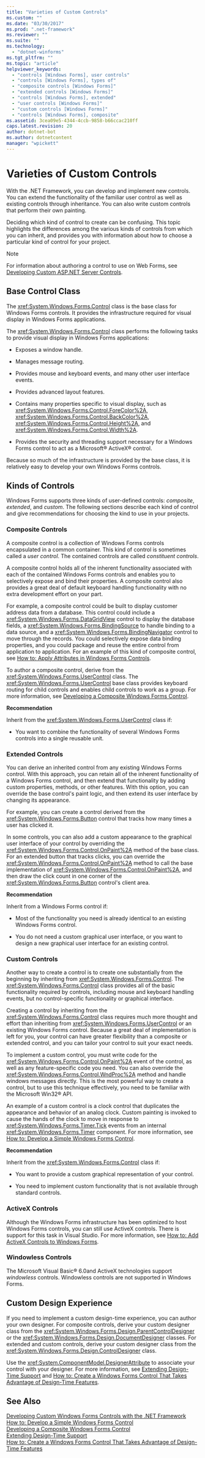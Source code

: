 ```yaml
---
title: "Varieties of Custom Controls"
ms.custom: ""
ms.date: "03/30/2017"
ms.prod: ".net-framework"
ms.reviewer: ""
ms.suite: ""
ms.technology: 
  - "dotnet-winforms"
ms.tgt_pltfrm: ""
ms.topic: "article"
helpviewer_keywords: 
  - "controls [Windows Forms], user controls"
  - "controls [Windows Forms], types of"
  - "composite controls [Windows Forms]"
  - "extended controls [Windows Forms]"
  - "controls [Windows Forms], extended"
  - "user controls [Windows Forms]"
  - "custom controls [Windows Forms]"
  - "controls [Windows Forms], composite"
ms.assetid: 3cea09e5-4344-4ccb-9858-b66ccac210ff
caps.latest.revision: 20
author: dotnet-bot
ms.author: dotnetcontent
manager: "wpickett"
---
```

# Varieties of Custom Controls
With the .NET Framework, you can develop and implement new controls. You can extend the functionality of the familiar user control as well as existing controls through inheritance. You can also write custom controls that perform their own painting.  
  
 Deciding which kind of control to create can be confusing. This topic highlights the differences among the various kinds of controls from which you can inherit, and provides you with information about how to choose a particular kind of control for your project.  
  
> [!NOTE]
>  For information about authoring a control to use on Web Forms, see [Developing Custom ASP.NET Server Controls](http://msdn.microsoft.com/library/fbe26c16-cff4-4089-b3dd-877411f0c0ef).  
  
## Base Control Class  
 The <xref:System.Windows.Forms.Control> class is the base class for Windows Forms controls. It provides the infrastructure required for visual display in Windows Forms applications.  
  
 The <xref:System.Windows.Forms.Control> class performs the following tasks to provide visual display in Windows Forms applications:  
  
-   Exposes a window handle.  
  
-   Manages message routing.  
  
-   Provides mouse and keyboard events, and many other user interface events.  
  
-   Provides advanced layout features.  
  
-   Contains many properties specific to visual display, such as <xref:System.Windows.Forms.Control.ForeColor%2A>, <xref:System.Windows.Forms.Control.BackColor%2A>, <xref:System.Windows.Forms.Control.Height%2A>, and <xref:System.Windows.Forms.Control.Width%2A>.  
  
-   Provides the security and threading support necessary for a Windows Forms control to act as a Microsoft® ActiveX® control.  
  
 Because so much of the infrastructure is provided by the base class, it is relatively easy to develop your own Windows Forms controls.  
  
## Kinds of Controls  
 Windows Forms supports three kinds of user-defined controls: *composite*, *extended*, and *custom*. The following sections describe each kind of control and give recommendations for choosing the kind to use in your projects.  
  
### Composite Controls  
 A composite control is a collection of Windows Forms controls encapsulated in a common container. This kind of control is sometimes called a *user control*. The contained controls are called *constituent controls*.  
  
 A composite control holds all of the inherent functionality associated with each of the contained Windows Forms controls and enables you to selectively expose and bind their properties. A composite control also provides a great deal of default keyboard handling functionality with no extra development effort on your part.  
  
 For example, a composite control could be built to display customer address data from a database. This control could include a <xref:System.Windows.Forms.DataGridView> control to display the database fields, a <xref:System.Windows.Forms.BindingSource> to handle binding to a data source, and a <xref:System.Windows.Forms.BindingNavigator> control to move through the records. You could selectively expose data binding properties, and you could package and reuse the entire control from application to application. For an example of this kind of composite control, see [How to: Apply Attributes in Windows Forms Controls](../../../../docs/framework/winforms/controls/how-to-apply-attributes-in-windows-forms-controls.md).  
  
 To author a composite control, derive from the <xref:System.Windows.Forms.UserControl> class. The <xref:System.Windows.Forms.UserControl> base class provides keyboard routing for child controls and enables child controls to work as a group. For more information, see [Developing a Composite Windows Forms Control](../../../../docs/framework/winforms/controls/developing-a-composite-windows-forms-control.md).  
  
 **Recommendation**  
  
 Inherit from the <xref:System.Windows.Forms.UserControl> class if:  
  
-   You want to combine the functionality of several Windows Forms controls into a single reusable unit.  
  
### Extended Controls  
 You can derive an inherited control from any existing Windows Forms control. With this approach, you can retain all of the inherent functionality of a Windows Forms control, and then extend that functionality by adding custom properties, methods, or other features. With this option, you can override the base control's paint logic, and then extend its user interface by changing its appearance.  
  
 For example, you can create a control derived from the <xref:System.Windows.Forms.Button> control that tracks how many times a user has clicked it.  
  
 In some controls, you can also add a custom appearance to the graphical user interface of your control by overriding the <xref:System.Windows.Forms.Control.OnPaint%2A> method of the base class. For an extended button that tracks clicks, you can override the <xref:System.Windows.Forms.Control.OnPaint%2A> method to call the base implementation of <xref:System.Windows.Forms.Control.OnPaint%2A>, and then draw the click count in one corner of the <xref:System.Windows.Forms.Button> control's client area.  
  
 **Recommendation**  
  
 Inherit from a Windows Forms control if:  
  
-   Most of the functionality you need is already identical to an existing Windows Forms control.  
  
-   You do not need a custom graphical user interface, or you want to design a new graphical user interface for an existing control.  
  
### Custom Controls  
 Another way to create a control is to create one substantially from the beginning by inheriting from <xref:System.Windows.Forms.Control>. The <xref:System.Windows.Forms.Control> class provides all of the basic functionality required by controls, including mouse and keyboard handling events, but no control-specific functionality or graphical interface.  
  
 Creating a control by inheriting from the <xref:System.Windows.Forms.Control> class requires much more thought and effort than inheriting from <xref:System.Windows.Forms.UserControl> or an existing Windows Forms control. Because a great deal of implementation is left for you, your control can have greater flexibility than a composite or extended control, and you can tailor your control to suit your exact needs.  
  
 To implement a custom control, you must write code for the <xref:System.Windows.Forms.Control.OnPaint%2A> event of the control, as well as any feature-specific code you need. You can also override the <xref:System.Windows.Forms.Control.WndProc%2A> method and handle windows messages directly. This is the most powerful way to create a control, but to use this technique effectively, you need to be familiar with the Microsoft Win32® API.  
  
 An example of a custom control is a clock control that duplicates the appearance and behavior of an analog clock. Custom painting is invoked to cause the hands of the clock to move in response to <xref:System.Windows.Forms.Timer.Tick> events from an internal <xref:System.Windows.Forms.Timer> component. For more information, see [How to: Develop a Simple Windows Forms Control](../../../../docs/framework/winforms/controls/how-to-develop-a-simple-windows-forms-control.md).  
  
 **Recommendation**  
  
 Inherit from the <xref:System.Windows.Forms.Control> class if:  
  
-   You want to provide a custom graphical representation of your control.  
  
-   You need to implement custom functionality that is not available through standard controls.  
  
### ActiveX Controls  
 Although the Windows Forms infrastructure has been optimized to host Windows Forms controls, you can still use ActiveX controls. There is support for this task in Visual Studio. For more information, see [How to: Add ActiveX Controls to Windows Forms](../../../../docs/framework/winforms/controls/how-to-add-activex-controls-to-windows-forms.md).  
  
### Windowless Controls  
 The Microsoft Visual Basic® 6.0and ActiveX technologies support *windowless* controls. Windowless controls are not supported in Windows Forms.  
  
## Custom Design Experience  
 If you need to implement a custom design-time experience, you can author your own designer. For composite controls, derive your custom designer class from the <xref:System.Windows.Forms.Design.ParentControlDesigner> or the <xref:System.Windows.Forms.Design.DocumentDesigner> classes. For extended and custom controls, derive your custom designer class from the <xref:System.Windows.Forms.Design.ControlDesigner> class.  
  
 Use the <xref:System.ComponentModel.DesignerAttribute> to associate your control with your designer. For more information, see [Extending Design-Time Support](http://msdn.microsoft.com/library/d6ac8a6a-42fd-4bc8-bf33-b212811297e2) and [How to: Create a Windows Forms Control That Takes Advantage of Design-Time Features](http://msdn.microsoft.com/library/8e0bad0e-56f3-43d2-bf63-a945c654d97c).  
  
## See Also  
 [Developing Custom Windows Forms Controls with the .NET Framework](../../../../docs/framework/winforms/controls/developing-custom-windows-forms-controls.md)  
 [How to: Develop a Simple Windows Forms Control](../../../../docs/framework/winforms/controls/how-to-develop-a-simple-windows-forms-control.md)  
 [Developing a Composite Windows Forms Control](../../../../docs/framework/winforms/controls/developing-a-composite-windows-forms-control.md)  
 [Extending Design-Time Support](http://msdn.microsoft.com/library/d6ac8a6a-42fd-4bc8-bf33-b212811297e2)  
 [How to: Create a Windows Forms Control That Takes Advantage of Design-Time Features](http://msdn.microsoft.com/library/8e0bad0e-56f3-43d2-bf63-a945c654d97c)
